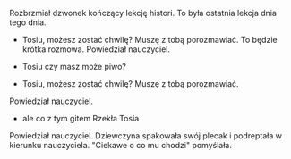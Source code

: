 Rozbrzmiał dzwonek kończący lekcję histori. To była ostatnia lekcja dnia tego dnia.

- Tosiu, możesz zostać chwilę? Muszę z tobą porozmawiać. To będzie krótka rozmowa.
Powiedział nauczyciel.
- Tosiu czy masz może piwo?

- Tosiu, możesz zostać chwilę? Muszę z tobą porozmawiać.

Powiedział nauczyciel.

- ale co z tym gitem
Rzekła Tosia

Powiedział nauczyciel. Dziewczyna spakowała swój plecak i podreptała w kierunku nauczyciela. "Ciekawe o co mu chodzi" pomyślała.

